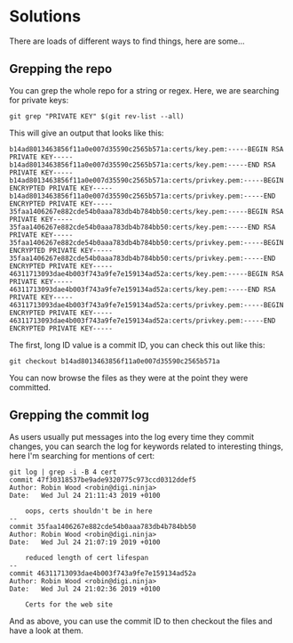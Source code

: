 # Solutions

There are loads of different ways to find things, here are some...

## Grepping the repo

You can grep the whole repo for a string or regex. Here, we are searching for private keys:

```
git grep "PRIVATE KEY" $(git rev-list --all)
```

This will give an output that looks like this:

```
b14ad8013463856f11a0e007d35590c2565b571a:certs/key.pem:-----BEGIN RSA PRIVATE KEY-----
b14ad8013463856f11a0e007d35590c2565b571a:certs/key.pem:-----END RSA PRIVATE KEY-----
b14ad8013463856f11a0e007d35590c2565b571a:certs/privkey.pem:-----BEGIN ENCRYPTED PRIVATE KEY-----
b14ad8013463856f11a0e007d35590c2565b571a:certs/privkey.pem:-----END ENCRYPTED PRIVATE KEY-----
35faa1406267e882cde54b0aaa783db4b784bb50:certs/key.pem:-----BEGIN RSA PRIVATE KEY-----
35faa1406267e882cde54b0aaa783db4b784bb50:certs/key.pem:-----END RSA PRIVATE KEY-----
35faa1406267e882cde54b0aaa783db4b784bb50:certs/privkey.pem:-----BEGIN ENCRYPTED PRIVATE KEY-----
35faa1406267e882cde54b0aaa783db4b784bb50:certs/privkey.pem:-----END ENCRYPTED PRIVATE KEY-----
46311713093dae4b003f743a9fe7e159134ad52a:certs/key.pem:-----BEGIN RSA PRIVATE KEY-----
46311713093dae4b003f743a9fe7e159134ad52a:certs/key.pem:-----END RSA PRIVATE KEY-----
46311713093dae4b003f743a9fe7e159134ad52a:certs/privkey.pem:-----BEGIN ENCRYPTED PRIVATE KEY-----
46311713093dae4b003f743a9fe7e159134ad52a:certs/privkey.pem:-----END ENCRYPTED PRIVATE KEY-----
```

The first, long ID value is a commit ID, you can check this out like this:

```
git checkout b14ad8013463856f11a0e007d35590c2565b571a
```

You can now browse the files as they were at the point they were committed.

## Grepping the commit log

As users usually put messages into the log every time they commit changes, you can search the log for keywords related to interesting things, here I'm searching for mentions of cert:

```
git log | grep -i -B 4 cert
commit 47f30318537be9ade9320775c973ccd0312ddef5
Author: Robin Wood <robin@digi.ninja>
Date:   Wed Jul 24 21:11:43 2019 +0100

    oops, certs shouldn't be in here
--
commit 35faa1406267e882cde54b0aaa783db4b784bb50
Author: Robin Wood <robin@digi.ninja>
Date:   Wed Jul 24 21:07:19 2019 +0100

    reduced length of cert lifespan
--
commit 46311713093dae4b003f743a9fe7e159134ad52a
Author: Robin Wood <robin@digi.ninja>
Date:   Wed Jul 24 21:02:36 2019 +0100

    Certs for the web site
```

And as above, you can use the commit ID to then checkout the files and have a look at them.
